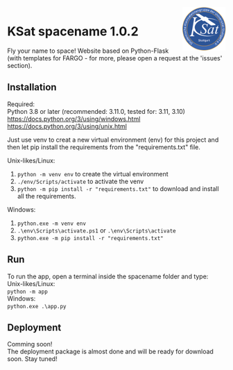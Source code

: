 <img src="logo.png" alt="KSat logo" height="100" width="100" align="right"/>

# KSat spacename 1.0.2
Fly your name to space! Website based on Python-Flask (with templates for FARGO - for more, please open a request at the 'issues' section).

## Installation
Required: <br>
Python 3.8 or later (recommended: 3.11.0, tested for: 3.11, 3.10) <br>
https://docs.python.org/3/using/windows.html <br>
https://docs.python.org/3/using/unix.html <br>

Just use venv to creat a new virtual environment (env) for this project and then let pip install the requirements from the "requirements.txt" file.

Unix-likes/Linux: <br>
1. ```python -m venv env``` to create the virtual environment <br>
2. ```./env/Scripts/activate``` to activate the venv <br>
3. ```python -m pip install -r "requirements.txt"``` to download and install all the requirements. <br>

Windows: <br>
1. ```python.exe -m venv env``` <br>
2. ```.\env\Scripts\activate.ps1``` or ```.\env\Scripts\activate``` <br>
3. ```python.exe -m pip install -r "requirements.txt"```

## Run

To run the app, open a terminal inside the spacename folder and type: <br>
Unix-likes/Linux: <br>
```python -m app``` <br>
Windows: <br>
```python.exe .\app.py```

## Deployment

Comming soon! <br>
The deployment package is almost done and will be ready for download soon. Stay tuned!
